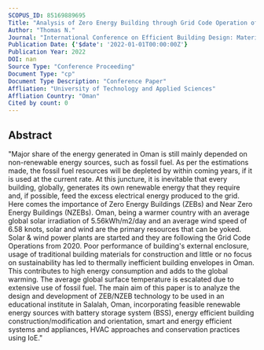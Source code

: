 ```yaml
---
SCOPUS_ID: 85169889695
Title: "Analysis of Zero Energy Building through Grid Code Operation of PV Solar and Squall Energy Systems in Oman"
Author: "Thomas N."
Journal: "International Conference on Efficient Building Design: Material and HVAC Equipment Technologies"
Publication Date: {'$date': '2022-01-01T00:00:00Z'}
Publication Year: 2022
DOI: nan
Source Type: "Conference Proceeding"
Document Type: "cp"
Document Type Description: "Conference Paper"
Affliation: "University of Technology and Applied Sciences"
Affliation Country: "Oman"
Cited by count: 0
---
```


## Abstract
"Major share of the energy generated in Oman is still mainly depended on non-renewable energy sources, such as fossil fuel. As per the estimations made, the fossil fuel resources will be depleted by within coming years, if it is used at the current rate. At this juncture, it is inevitable that every building, globally, generates its own renewable energy that they require and, if possible, feed the excess electrical energy produced to the grid. Here comes the importance of Zero Energy Buildings (ZEBs) and Near Zero Energy Buildings (NZEBs). Oman, being a warmer country with an average global solar irradiation of 5.56kWh/m2/day and an average wind speed of 6.58 knots, solar and wind are the primary resources that can be yoked. Solar & wind power plants are started and they are following the Grid Code Operations from 2020. Poor performance of building's external enclosure, usage of traditional building materials for construction and little or no focus on sustainability has led to thermally inefficient building envelopes in Oman. This contributes to high energy consumption and adds to the global warming. The average global surface temperature is escalated due to extensive use of fossil fuel. The main aim of this paper is to analyze the design and development of ZEB/NZEB technology to be used in an educational institute in Salalah, Oman, incorporating feasible renewable energy sources with battery storage system (BSS), energy efficient building construction/modification and orientation, smart and energy efficient systems and appliances, HVAC approaches and conservation practices using IoE."
